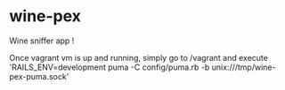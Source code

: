 # wine-pex
Wine sniffer app !

Once vagrant vm is up and running, simply go to /vagrant and execute 'RAILS_ENV=development puma -C config/puma.rb -b unix:///tmp/wine-pex-puma.sock'
